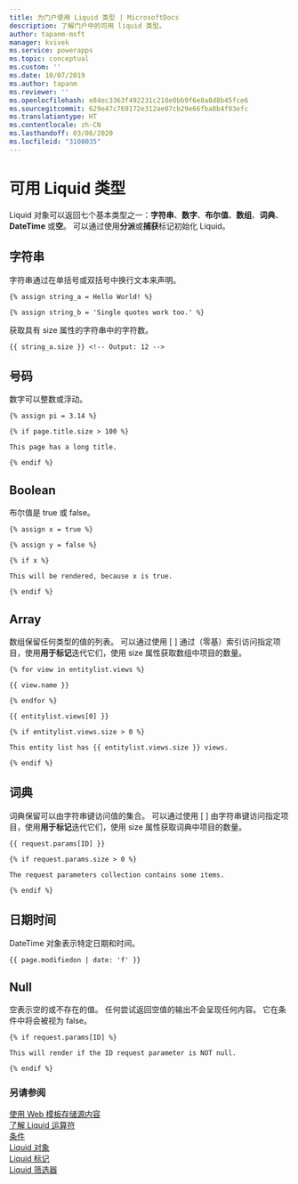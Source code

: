 ```yaml
---
title: 为门户使用 Liquid 类型 | MicrosoftDocs
description: 了解门户中的可用 liquid 类型。
author: tapanm-msft
manager: kvivek
ms.service: powerapps
ms.topic: conceptual
ms.custom: ''
ms.date: 10/07/2019
ms.author: tapanm
ms.reviewer: ''
ms.openlocfilehash: e84ec3363f492231c218e0bb9f6e8a8d8b45fce6
ms.sourcegitcommit: 629e47c769172e312ae07cb29e66fba8b4f03efc
ms.translationtype: HT
ms.contentlocale: zh-CN
ms.lasthandoff: 03/06/2020
ms.locfileid: "3108035"
---
```

# <a name="available-liquid-types"></a>可用 Liquid 类型

Liquid 对象可以返回七个基本类型之一：**字符串**、**数字**、**布尔值**、**数组**、**词典**、**DateTime** 或**空**。 可以通过使用**分派**或**捕获**标记初始化 Liquid。

## <a name="string"></a>字符串

字符串通过在单括号或双括号中换行文本来声明。

```
{% assign string_a = Hello World! %}

{% assign string_b = 'Single quotes work too.' %}
```

获取具有 size 属性的字符串中的字符数。

```
{{ string_a.size }} <!-- Output: 12 -->
```

## <a name="number"></a>号码

数字可以整数或浮动。

```
{% assign pi = 3.14 %}

{% if page.title.size > 100 %}

This page has a long title.

{% endif %}
```

## <a name="boolean"></a>Boolean

布尔值是 true 或 false。

```
{% assign x = true %}

{% assign y = false %}

{% if x %}

This will be rendered, because x is true.

{% endif %}
```

## <a name="array"></a>Array

数组保留任何类型的值的列表。 可以通过使用 \[ \] 通过（零基）索引访问指定项目，使用**用于标记**迭代它们，使用 size 属性获取数组中项目的数量。

```
{% for view in entitylist.views %}

{{ view.name }}

{% endfor %}

{{ entitylist.views[0] }}

{% if entitylist.views.size > 0 %}

This entity list has {{ entitylist.views.size }} views.

{% endif %}
```

## <a name="dictionary"></a>词典

词典保留可以由字符串键访问值的集合。 可以通过使用 \[ \] 由字符串键访问指定项目，使用**用于标记**迭代它们，使用 size 属性获取词典中项目的数量。

```
{{ request.params[ID] }}

{% if request.params.size > 0 %}

The request parameters collection contains some items.

{% endif %}
```

## <a name="datetime"></a>日期时间

DateTime 对象表示特定日期和时间。

```
{{ page.modifiedon | date: 'f' }}
```

## <a name="null"></a>Null

空表示空的或不存在的值。 任何尝试返回空值的输出不会呈现任何内容。 它在条件中将会被视为 false。

```
{% if request.params[ID] %}

This will render if the ID request parameter is NOT null.

{% endif %}
```

### <a name="see-also"></a>另请参阅

[使用 Web 模板存储源内容](store-content-web-templates.md)  
[了解 Liquid 运算符](liquid-operators.md)  
[条件](liquid-conditional-operators.md)  
[Liquid 对象](liquid-objects.md)  
[Liquid 标记](liquid-tags.md)  
[Liquid 筛选器](liquid-filters.md)  